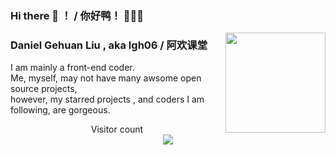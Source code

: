 ### Hi there 👋 ！ / 你好鸭！ 🐣🐥🐤

<!--
**lgh06/lgh06** is a ✨ _special_ ✨ repository because its `README.md` (this file) appears on your GitHub profile.

Here are some ideas to get you started:

- 🔭 I’m currently working on ...
- 🌱 I’m currently learning ...
- 👯 I’m looking to collaborate on ...
- 🤔 I’m looking for help with ...
- 💬 Ask me about ...
- 📫 How to reach me: ...
- 😄 Pronouns: ...
- ⚡ Fun fact: ...
-->  
<img align="right" src="https://github-readme-stats.vercel.app/api?username=lgh06&show_icons=true&theme=dark&hide_title=true" style="height:160px" />

### Daniel Gehuan Liu , aka lgh06 / 阿欢课堂  
I am mainly a front-end coder.  
Me, myself, may not have many awsome open source projects,    
however, my starred projects , and coders I am following, are gorgeous.    
  
<p align="center"> Visitor count<br> <img src="https://profile-counter.glitch.me/wenerme/count.svg" /></p>
